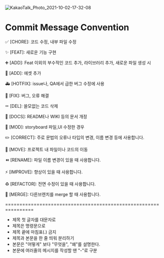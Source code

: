 ![KakaoTalk_Photo_2021-10-02-17-32-08](https://user-images.githubusercontent.com/43312096/135709388-8e13b428-259b-4ce2-984d-3646114efa6d.png)

# Commit Message Convention

✅ [CHORE]: 코드 수정, 내부 파일 수정

✨ [FEAT]: 새로운 기능 구현

➕ [ADD]: Feat 이외의 부수적인 코드 추가, 라이브러리 추가, 새로운 파일 생성 시

🍱 [ADD]: 에셋 추가

🚑️ [HOTFIX]: issue나, QA에서 급한 버그 수정에 사용

🔨 [FIX]: 버그, 오류 해결

⚰️ [DEL]: 쓸모없는 코드 삭제

📝 [DOCS]: README나 WIKI 등의 문서 개정

💄 [MOD]: storyboard 파일,UI 수정한 경우

✏️ [CORRECT]: 주로 문법의 오류나 타입의 변경, 이름 변경 등에 사용합니다.

🚚 [MOVE]: 프로젝트 내 파일이나 코드의 이동

⏪️ [RENAME]: 파일 이름 변경이 있을 때 사용합니다.

⚡️ [IMPROVE]: 향상이 있을 때 사용합니다.

♻️ [REFACTOR]: 전면 수정이 있을 때 사용합니다.

🔀 [MERGE]: 다른브렌치를 merge 할 때 사용합니다.

================================================================

* 제목 첫 글자를 대문자로
* 제목은 명령문으로
* 제목 끝에 마침표(.) 금지
* 제목과 본문을 한 줄 띄워 분리하기
* 본문은 "어떻게" 보다 "무엇을", "왜"를 설명한다.
* 본문에 여러줄의 메시지를 작성할 땐 "-"로 구분

